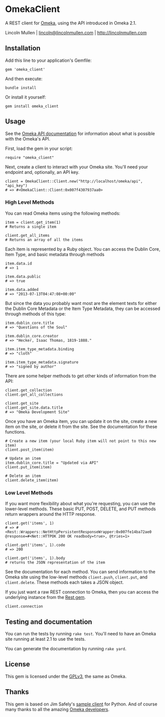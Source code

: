 # OmekaClient

A REST client for [Omeka][], using the API introduced in Omeka 2.1.

Lincoln Mullen | lincoln@lincolnmullen.com | http://lincolnmullen.com

## Installation

Add this line to your application's Gemfile:

    gem 'omeka_client'

And then execute:

    bundle install

Or install it yourself:

    gem install omeka_client

## Usage

See the [Omeka API documentation][] for information about what is
possible with the Omeka's API.

First, load the gem in your script:

    require "omeka_client"

Next, create a client to interact with your Omeka site. You'll need your
endpoint and, optionally, an API key.

    client = OmekaClient::Client.new("http://localhost/omeka/api", "api_key")
    # => #<OmekaClient::Client:0x007f4307937aa0>

### High Level Methods

You can read Omeka items using the following methods:

    item = client.get_item(1)
    # Returns a single item

    client.get_all_items
    # Returns an array of all the items 

Each item is represented by a Ruby object. You can access the Dublin
Core, Item Type, and basic metadata through methods

    item.data.id
    # => 1

    item.data.public
    # => true

    item.data.added
    # => "2013-07-13T04:47:08+00:00"

But since the data you probably want most are the element texts for
either the Dublin Core Metadata or the Item Type Metadata, they can be
accessed through methods of this type:

    item.dublin_core.title
    # => "Questions of the Soul"

    item.dublin_core.creator
    # => "Hecker, Isaac Thomas, 1819-1888."

    item.item_type_metadata.binding
    # => "cloth"

    item.item_type_metadata.signature
    # => "signed by author"

There are some helper methods to get other kinds of information from the
API:

    client.get_collection
    client.get_all_collections

    client.get_site
    client.get_site.data.title
    # => "Omeka Development Site"

Once you have an Omeka item, you can update it on the site, create a new
item on the site, or delete it from the site. See the documentation for
these functions.

    # Create a new item (your local Ruby item will not point to this new item)
    client.post_item(item)

    # Update an item
    item.dublin_core.title = "Updated via API"
    client.put_item(item)

    # Delete an item
    client.delete_item(item)

### Low Level Methods

If you want more flexibility about what you're requesting, you can use
the lower-level methods. These basic PUT, POST, DELETE, and PUT methods
return wrappers around the HTTP response.

    client.get('items', 1)
    # => #<Rest::Wrappers::NetHttpPersistentResponseWrapper:0x007fe14ba72ae0 @response=#<Net::HTTPOK 200 OK readbody=true>, @tries=1>

    client.get('items', 1).code
    # => 200

    client.get('items', 1).body
    # returns the JSON representation of the item

See the documentation for each method. You can send information to the
Omeka site using the low-level methods `client.push`, `client.put`, and
`client.delete`. These methods each takes a JSON object.

If you just want a raw REST connection to Omeka, then you can access the
underlying instance from the [Rest gem][].

    client.connection

## Testing and documentation

You can run the tests by running `rake test`. You'll need to have an
Omeka site running at least 2.1 to use the tests.

You can generate the documentation by running `rake yard`.

## License

This gem is licensed under the [GPLv3][], the same as Omeka.

## Thanks

This gem is based on Jim Safely's [sample client][] for Python. And of
course many thanks to all the amazing [Omeka developers][].

  [Omeka]: http://omeka.org
  [Omeka API documentation]: http://omeka.readthedocs.org/en/latest/Reference/api/
  [Rest gem]: https://github.com/iron-io/rest
  [GPLv3]: http://www.gnu.org/licenses/gpl-3.0.html
  [sample client]: https://github.com/jimsafley/omeka-client-py
  [Omeka developers]: http://omeka.org/about/staff/

